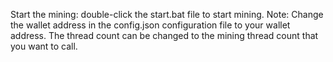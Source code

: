 Start the mining:
double-click the start.bat file to start mining.
Note: Change the wallet address in the config.json configuration file to your wallet address. The thread count can be changed to the mining thread count that you want to call.
